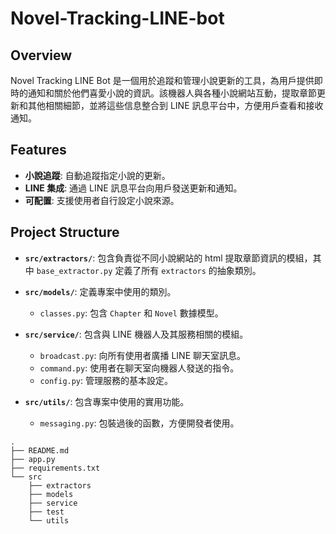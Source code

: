 # Novel-Tracking-LINE-bot

## Overview
Novel Tracking LINE Bot 是一個用於追蹤和管理小說更新的工具，為用戶提供即時的通知和關於他們喜愛小說的資訊。該機器人與各種小說網站互動，提取章節更新和其他相關細節，並將這些信息整合到 LINE 訊息平台中，方便用戶查看和接收通知。

## Features
- **小說追蹤**: 自動追蹤指定小說的更新。
- **LINE 集成**: 通過 LINE 訊息平台向用戶發送更新和通知。
- **可配置**: 支援使用者自行設定小說來源。


## Project Structure
- **`src/extractors/`**: 包含負責從不同小說網站的 html 提取章節資訊的模組，其中 `base_extractor.py` 定義了所有 `extractors` 的抽象類別。

- **`src/models/`**: 定義專案中使用的類別。
  - `classes.py`: 包含 `Chapter` 和 `Novel` 數據模型。

- **`src/service/`**: 包含與 LINE 機器人及其服務相關的模組。
  - `broadcast.py`: 向所有使用者廣播 LINE 聊天室訊息。
  - `command.py`: 使用者在聊天室向機器人發送的指令。
  - `config.py`: 管理服務的基本設定。

- **`src/utils/`**: 包含專案中使用的實用功能。
  - `messaging.py`: 包裝過後的函數，方便開發者使用。

```
.
├── README.md
├── app.py
├── requirements.txt
└── src
    ├── extractors
    ├── models
    ├── service
    ├── test
    └── utils
```